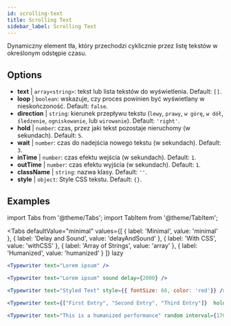 ```yaml
---
id: scrolling-text
title: Scrolling Text
sidebar_label: Scrolling Text
---
```


Dynamiczny element tła, który przechodzi cyklicznie przez listę tekstów w określonym odstępie czasu.

## Options

* __text__ | `array<string>`: tekst lub lista tekstów do wyświetlenia. Default: `[]`.
* __loop__ | `boolean`: wskazuje, czy proces powinien być wyświetlany w nieskończoność. Default: `false`.
* __direction__ | `string`: kierunek przepływu tekstu (`lewy`, `prawy`, `w górę`, `w dół`, `śledzenie`, `ogniskowanie`, lub `wirowanie`). Default: `'right'`.
* __hold__ | `number`: czas, przez jaki tekst pozostaje nieruchomy (w sekundach). Default: `5`.
* __wait__ | `number`: czas do nadejścia nowego tekstu (w sekundach). Default: `3`.
* __inTime__ | `number`: czas efektu wejścia (w sekundach). Default: `1`.
* __outTime__ | `number`: czas efektu wyjścia (w sekundach). Default: `1`.
* __className__ | `string`: nazwa klasy. Default: `''`.
* __style__ | `object`: Style CSS tekstu. Default: `{}`.


## Examples

import Tabs from '@theme/Tabs';
import TabItem from '@theme/TabItem';

<Tabs
    defaultValue="minimal"
    values={[
        { label: 'Minimal', value: 'minimal' },
        { label: 'Delay and Sound', value: 'delayAndSound' },
        { label: 'With CSS', value: 'withCSS' },
        { label: 'Array of Strings', value: 'array' },
        { label: 'Humanized', value: 'humanized' }
    ]}
    lazy
>

<TabItem value="minimal">

```jsx live
<Typewriter text="Lorem ipsum" />
```

</TabItem>

<TabItem value="delayAndSound">

```jsx live
<Typewriter text="Lorem ipsum" sound delay={2000} />
```

</TabItem>

<TabItem value="withCSS">

```jsx live
<Typewriter text="Styled Text" style={{ fontSize: 66, color: 'red'}} />
```

</TabItem>

<TabItem value="array">

```jsx live
<Typewriter text={["First Entry", "Second Entry", "Third Entry"]}  hold={2000} />
```

</TabItem>

<TabItem value="humanized">

```jsx live
<Typewriter text="This is a humanized performance" random interval={170} />
```

</TabItem>

</Tabs>



